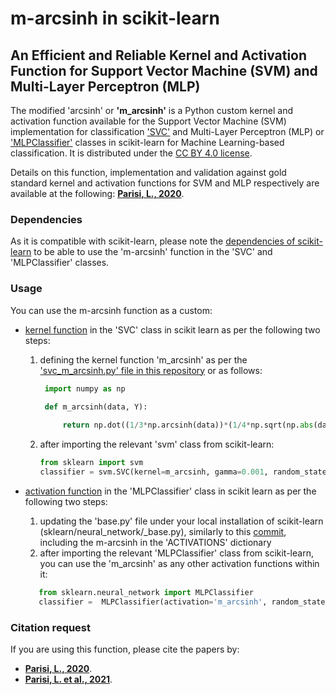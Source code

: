 # m-arcsinh in scikit-learn
## An Efficient and Reliable Kernel and Activation Function for Support Vector Machine (SVM) and Multi-Layer Perceptron (MLP)


The modified 'arcsinh' or **'m_arcsinh'** is a Python custom kernel and activation function available for the Support Vector Machine (SVM) implementation for classification ['SVC'](https://scikit-learn.org/stable/modules/generated/sklearn.svm.SVC.html) and Multi-Layer Perceptron (MLP) or ['MLPClassifier'](https://scikit-learn.org/stable/modules/generated/sklearn.neural_network.MLPClassifier.html) classes in scikit-learn for Machine Learning-based classification. It is distributed under the [CC BY 4.0 license](http://creativecommons.org/licenses/by/4.0/).

Details on this function, implementation and validation against gold standard kernel and activation functions for SVM and MLP respectively are available at the following: **[Parisi, L., 2020](https://arxiv.org/abs/2009.07530)**. 


### Dependencies

As it is compatible with scikit-learn, please note the [dependencies of scikit-learn](https://github.com/scikit-learn/scikit-learn) to be able to use the 'm-arcsinh' function in the 'SVC' and 'MLPClassifier' classes.


### Usage

You can use the m-arcsinh function as a custom:

* [kernel function](https://github.com/luca-parisi/m_arcsinh_scikit_learn/blob/master/svc_m_arcsinh.py) in the 'SVC' class in scikit learn as per the following two steps:

    1. defining the kernel function 'm_arcsinh' as per the ['svc_m_arcsinh.py' file in this repository](https://github.com/luca-parisi/m_arcsinh_scikit_learn/blob/master/svc_m_arcsinh.py) or as follows: 
    
       ```python
        import numpy as np
        
        def m_arcsinh(data, Y):

            return np.dot((1/3*np.arcsinh(data))*(1/4*np.sqrt(np.abs(data))), (1/3*np.arcsinh(Y.T))*(1/4*np.sqrt(np.abs(Y.T))))
       ```
       
    2. after importing the relevant 'svm' class from scikit-learn:  
        
        ```python
        from sklearn import svm 
        classifier = svm.SVC(kernel=m_arcsinh, gamma=0.001, random_state=13, class_weight='balanced')
        ```
        
* [activation function](https://github.com/luca-parisi/m_arcsinh_scikit_learn/blob/master/mlpclassifier_m_arcsinh.py) in the 'MLPClassifier' class in scikit learn as per the following two steps:

    1. updating the 'base.py' file under your local installation of scikit-learn (sklearn/neural_network/_base.py), similarly to this [commit](https://github.com/scikit-learn/scikit-learn/pull/18419/commits/3e1141dc3448615018888e8da07622452b092f4f), including the m-arcsinh in the 'ACTIVATIONS' dictionary
    2. after importing the relevant 'MLPClassifier' class from scikit-learn, you can use the 'm_arcsinh' as any other activation functions within it:
    
    ```python
       from sklearn.neural_network import MLPClassifier
       classifier =  MLPClassifier(activation='m_arcsinh', random_state=1, max_iter=300)
     ```

### Citation request

If you are using this function, please cite the papers by:
* **[Parisi, L., 2020](https://arxiv.org/abs/2009.07530)**.
* **[Parisi, L. et al., 2021](https://www.naun.org/main/NAUN/mcs/2021/a142002-007(2021).pdf)**.
